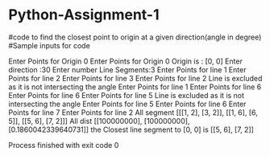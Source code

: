 # Python-Assignment-1
#code to find the closest point to origin at a given direction(angle in degree)
#Sample inputs for code

Enter Points for Origin 0
Enter Points for Origin 0
Origin is : [0, 0]
Enter direction :30
Enter number Line Segments:3
Enter Points for line 1
Enter Points for line 2
Enter Points for line 3
Enter Points for line 2
Line is excluded as it is not intersecting the angle
Enter Points for line 1
Enter Points for line 6
Enter Points for line 6
Enter Points for line 5
Line is excluded as it is not intersecting the angle
Enter Points for line 5
Enter Points for line 6
Enter Points for line 7
Enter Points for line 2
All segment [[[1, 2], [3, 2]], [[1, 6], [6, 5]], [[5, 6], [7, 2]]]
All dist [[100000000], [100000000], [0.1860042339640731]]
the Closest line segment to  [0, 0] is [[5, 6], [7, 2]]

Process finished with exit code 0

